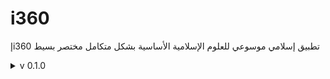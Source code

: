 # i360
إi360 تطبيق إسلامي موسوعي للعلوم الإسلامية الأساسية بشكل متكامل مختصر بسيط

<details>
<summary>v 0.1.0</summary>

| Header | Details |
|-----:|-----------|
|     Creation DateTime | 10/05/2022|
|     Version | 0.1.0|
|     Version Code | 20220510|
|     AppGyver Runtime Version | 4.3.6|
|     Released OS | Web|
|     Released Build# | 230085|
|     Released | 02/07/2022|
|     Notes | i360إ-OG (OG=Original)|
|     | (before Magmaa meeting 2022/05/12)|
|     Changes | Creation: i360إ-OG (Original)|
|     | Add: _Quran_ button|
|     | Add: _Hadith_ button|
|     | Add: _Aqidah_ button|
|     | Add: _Fiqh_ button|
|     | Add: _Terminology_ button|
|     | Add: _IslamicThoughtComponentBooks_ button|
|     | Add: _Azkar_ button|
|     | Add: _PrayerTimes_ button|
|     | Add: _Mawareth_ button|
|     | Add: _DarAlIftaa_ button|
|     | Add: Logic for Android op.|
  
</details>
